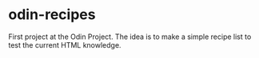 # odin-recipes
First project at the Odin Project.
The idea is to make a simple recipe list to test the current HTML knowledge.
